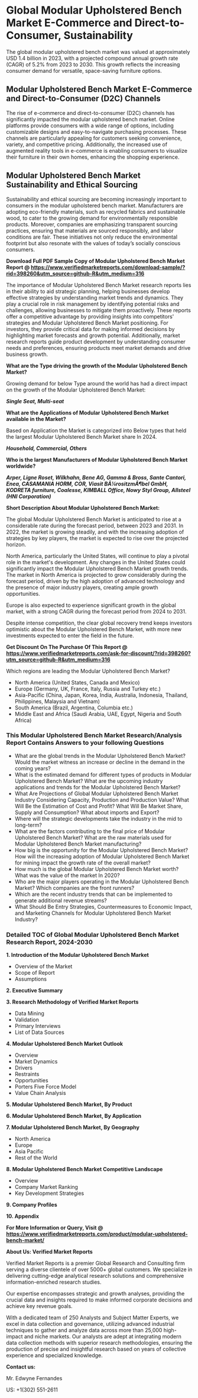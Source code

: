 <h1>Global Modular Upholstered Bench Market E-Commerce and Direct-to-Consumer, Sustainability</h1><p class=""><p>The global modular upholstered bench market was valued at approximately USD 1.4 billion in 2023, with a projected compound annual growth rate (CAGR) of 5.2% from 2023 to 2030. This growth reflects the increasing consumer demand for versatile, space-saving furniture options.</p><h2>Modular Upholstered Bench Market E-Commerce and Direct-to-Consumer (D2C) Channels</h2><p>The rise of e-commerce and direct-to-consumer (D2C) channels has significantly impacted the modular upholstered bench market. Online platforms provide consumers with a wide range of options, including customizable designs and easy-to-navigate purchasing processes. These channels are particularly appealing for customers seeking convenience, variety, and competitive pricing. Additionally, the increased use of augmented reality tools in e-commerce is enabling consumers to visualize their furniture in their own homes, enhancing the shopping experience.</p><h2>Modular Upholstered Bench Market Sustainability and Ethical Sourcing</h2><p>Sustainability and ethical sourcing are becoming increasingly important to consumers in the modular upholstered bench market. Manufacturers are adopting eco-friendly materials, such as recycled fabrics and sustainable wood, to cater to the growing demand for environmentally responsible products. Moreover, companies are emphasizing transparent sourcing practices, ensuring that materials are sourced responsibly, and labor conditions are fair. These initiatives not only reduce the environmental footprint but also resonate with the values of today’s socially conscious consumers.</p></p><p class=""><strong>Download Full PDF Sample Copy of Modular Upholstered Bench Market Report @ <a href="https://www.verifiedmarketreports.com/download-sample/?rid=398260&utm_source=github-R&utm_medium=316" target="_blank">https://www.verifiedmarketreports.com/download-sample/?rid=398260&utm_source=github-R&utm_medium=316</a></strong></p><p>The importance of&nbsp;Modular Upholstered Bench Market research reports lies in their ability to aid strategic planning, helping businesses develop effective strategies by understanding market trends and dynamics. They play a crucial role in risk management by identifying potential risks and challenges, allowing businesses to mitigate them proactively. These reports offer a competitive advantage by providing insights into competitors' strategies and Modular Upholstered Bench Market positioning. For investors, they provide critical data for making informed decisions by highlighting market forecasts and growth potential. Additionally, market research reports guide product development by understanding consumer needs and preferences, ensuring products meet market demands and drive business growth.</p><p><strong>What are the&nbsp;Type driving the growth of the Modular Upholstered Bench Market?</strong></p><p id="" class="">Growing demand for below Type around the world has had a direct impact on the growth of the Modular Upholstered Bench Market:</p><p class=""><em><strong>Single Seat, Multi-seat</strong></em></p><p class=""><strong>What are the&nbsp;Applications&nbsp;of Modular Upholstered Bench Market available in the Market?</strong></p><p id="" class="">Based on Application the Market is categorized into Below types that held the largest Modular Upholstered Bench Market share In 2024.</p><p class=""><em><strong>Household, Commercial, Others</strong></em></p><p class=""><strong>Who is the largest Manufacturers of Modular Upholstered Bench Market worldwide?</strong></p><p><em><strong>Arper, Ligne Roset, Wilkhahn, Bene AG, Gamma & Bross, Sante Cantori, Enea, CASAMANIA HORM, COR, Viasit BÃ¼rositzmÃ¶bel GmbH, KODRETA furniture, Coalesse, KIMBALL Office, Nowy Styl Group, Allsteel (HNI Corporation)</strong></em></p><p id="" class=""><strong>Short Description About Modular Upholstered Bench Market:</strong></p><p>The global Modular Upholstered Bench Market is anticipated to rise at a considerable rate during the forecast period, between 2023 and 2031. In 2022, the market is growing steadily, and with the increasing adoption of strategies by key players, the market is expected to rise over the projected horizon.</p><p>North America, particularly the United States, will continue to play a pivotal role in the market's development. Any changes in the United States could significantly impact the Modular Upholstered Bench Market growth trends. The market in North America is projected to grow considerably during the forecast period, driven by the high adoption of advanced technology and the presence of major industry players, creating ample growth opportunities.</p><p>Europe is also expected to experience significant growth in the global market, with a strong CAGR during the forecast period from 2024 to 2031.</p><p>Despite intense competition, the clear global recovery trend keeps investors optimistic about the Modular Upholstered Bench Market, with more new investments expected to enter the field in the future.</p><p id="" class=""><strong>Get Discount On The Purchase Of This Report @ <a href="https://www.verifiedmarketreports.com/ask-for-discount/?rid=398260?utm_source=github-R&utm_medium=316" target="_blank">https://www.verifiedmarketreports.com/ask-for-discount/?rid=398260?utm_source=github-R&utm_medium=316</a></strong></p><p class="">Which regions are leading the Modular Upholstered Bench Market?</p><ul><li>North America (United States, Canada and Mexico)</li><li>Europe (Germany, UK, France, Italy, Russia and Turkey etc.)</li><li>Asia-Pacific (China, Japan, Korea, India, Australia, Indonesia, Thailand, Philippines, Malaysia and Vietnam)</li><li>South America (Brazil, Argentina, Columbia etc.)</li><li>Middle East and Africa (Saudi Arabia, UAE, Egypt, Nigeria and South Africa)</li></ul><h3 id="" class="">This Modular Upholstered Bench Market Research/Analysis Report Contains Answers to your following Questions</h3><ul><li>What are the global trends in the Modular Upholstered Bench Market? Would the market witness an increase or decline in the demand in the coming years?</li><li>What is the estimated demand for different types of products in Modular Upholstered Bench Market? What are the upcoming industry applications and trends for the Modular Upholstered Bench Market?</li><li>What Are Projections of Global Modular Upholstered Bench Market Industry Considering Capacity, Production and Production Value? What Will Be the Estimation of Cost and Profit? What Will Be Market Share, Supply and Consumption? What about imports and Export?</li><li>Where will the strategic developments take the industry in the mid to long-term?</li><li>What are the factors contributing to the final price of Modular Upholstered Bench Market? What are the raw materials used for Modular Upholstered Bench Market manufacturing?</li><li>How big is the opportunity for the Modular Upholstered Bench Market? How will the increasing adoption of Modular Upholstered Bench Market for mining impact the growth rate of the overall market?</li><li>How much is the global Modular Upholstered Bench Market worth? What was the value of the market In 2020?</li><li>Who are the major players operating in the Modular Upholstered Bench Market? Which companies are the front runners?</li><li>Which are the recent industry trends that can be implemented to generate additional revenue streams?</li><li>What Should Be Entry Strategies, Countermeasures to Economic Impact, and Marketing Channels for Modular Upholstered Bench Market Industry?</li></ul><h3 id="" class="">Detailed TOC of Global Modular Upholstered Bench Market Research Report, 2024-2030</h3><p id="" class=""><strong>1. Introduction of the Modular Upholstered Bench Market</strong></p><ul><li>Overview of the Market</li><li>Scope of Report</li><li>Assumptions</li></ul><p id="" class=""><strong>2. Executive Summary</strong></p><p id="" class=""><strong>3. Research Methodology of Verified Market Reports</strong></p><ul><li>Data Mining</li><li>Validation</li><li>Primary Interviews</li><li>List of Data Sources</li></ul><p id="" class=""><strong>4. Modular Upholstered Bench Market Outlook</strong></p><ul><li>Overview</li><li>Market Dynamics</li><li>Drivers</li><li>Restraints</li><li>Opportunities</li><li>Porters Five Force Model</li><li>Value Chain Analysis</li></ul><p id="" class=""><strong>5. Modular Upholstered Bench Market, By Product</strong></p><p id="" class=""><strong>6. Modular Upholstered Bench Market, By Application</strong></p><p id="" class=""><strong>7. Modular Upholstered Bench Market, By Geography</strong></p><ul><li>North America</li><li>Europe</li><li>Asia Pacific</li><li>Rest of the World</li></ul><p id="" class=""><strong>8. Modular Upholstered Bench Market Competitive Landscape</strong></p><ul><li>Overview</li><li>Company Market Ranking</li><li>Key Development Strategies</li></ul><p id="" class=""><strong>9. Company Profiles</strong></p><p id="" class=""><strong>10. Appendix</strong></p><p id="" class=""><strong>For More Information or Query, Visit @ <a href="https://www.verifiedmarketreports.com/product/modular-upholstered-bench-market/" target="_blank">https://www.verifiedmarketreports.com/product/modular-upholstered-bench-market/</a></strong></p><p id="" class=""><strong>About Us: Verified Market Reports</strong></p><p id="" class="">Verified Market Reports is a premier Global Research and Consulting firm serving a diverse clientele of over 5000+ global customers. We specialize in delivering cutting-edge analytical research solutions and comprehensive information-enriched research studies.</p><p id="" class="">Our expertise encompasses strategic and growth analyses, providing the crucial data and insights required to make informed corporate decisions and achieve key revenue goals.</p><p id="" class="">With a dedicated team of 250 Analysts and Subject Matter Experts, we excel in data collection and governance, utilizing advanced industrial techniques to gather and analyze data across more than 25,000 high-impact and niche markets. Our analysts are adept at integrating modern data collection methods with superior research methodologies, ensuring the production of precise and insightful research based on years of collective experience and specialized knowledge.</p><p id="" class=""><strong>Contact us:</strong></p><p id="" class="">Mr. Edwyne Fernandes</p><p id="" class="">US: +1(302) 551-2611</p>